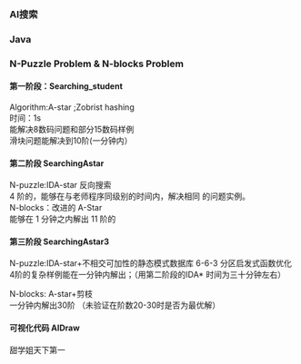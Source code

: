 ### AI搜索  
### Java
### N-Puzzle Problem & N-blocks Problem
#### 第一阶段：Searching_student 
 Algorithm:A-star ;Zobrist hashing  
 时间：1s  
 能解决8数码问题和部分15数码样例  
 滑块问题能解决到10阶(一分钟内）  

#### 第二阶段 SearchingAstar
 N-puzzle:IDA-star 反向搜索  
 4 阶的，能够在与老师程序同级别的时间内，解决相同 的问题实例。   
 N-blocks：改进的 A-Star  
 能够在 1 分钟之内解出 11 阶的  
 
 #### 第三阶段 SearchingAstar3
  N-puzzle:IDA-star+不相交可加性的静态模式数据库 6-6-3 分区启发式函数优化  
  4阶的复杂样例能在一分钟内解出；（用第二阶段的IDA* 时间为三十分钟左右）  
 
  N-blocks: A-star+剪枝  
  一分钟内解出30阶 （未验证在阶数20-30时是否为最优解）  
 
 #### 可视化代码 AIDraw
  甜学姐天下第一  
